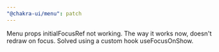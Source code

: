 ```yaml
---
"@chakra-ui/menu": patch
---
```


Menu props initialFocusRef not working. The way it works now, doesn't redraw on
focus. Solved using a custom hook useFocusOnShow.
